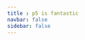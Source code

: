 ```yaml
---
title : p5 is fantastic
navbar: false
sidebar: false
---
```


<ClientOnly>
<p5 type="limit"></p5>
</ClientOnly>
